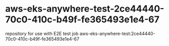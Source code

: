 # aws-eks-anywhere-test-2ce44440-70c0-410c-b49f-fe365493e1e4-67
repository for use with E2E test job aws-eks-anywhere-test:2ce44440-70c0-410c-b49f-fe365493e1e4-67
